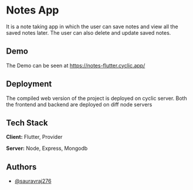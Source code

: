 
# Notes App

It is a note taking app in which the user can save notes and view all the saved notes later. The user can also delete and update saved notes.

## Demo

The Demo can be seen at https://notes-flutter.cyclic.app/


## Deployment

The compiled web version of the project is deployed on cyclic server. Both the frontend and backend are deployed on diff node servers


## Tech Stack

**Client:** Flutter, Provider

**Server:** Node, Express, Mongodb


## Authors

- [@sauravraj276](https://www.github.com/sauravraj276)

